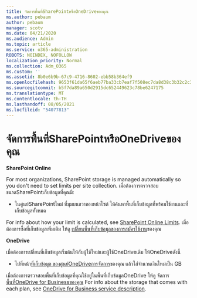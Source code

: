 ```yaml
---
title: จัดการพื้นที่SharePointหรือOneDriveของคุณ
ms.author: pebaum
author: pebaum
manager: scotv
ms.date: 04/21/2020
ms.audience: Admin
ms.topic: article
ms.service: o365-administration
ROBOTS: NOINDEX, NOFOLLOW
localization_priority: Normal
ms.collection: Adm_O365
ms.custom: ''
ms.assetid: 8b0e6b9b-67c9-4716-8602-ebb58b364ef9
ms.openlocfilehash: 9653f61da65f6aeb77ba33cb7eaf7f508ec7da8d38c3b32c2c30ea519d31ada6
ms.sourcegitcommit: b5f7da89a650d2915dc652449623c78be6247175
ms.translationtype: MT
ms.contentlocale: th-TH
ms.lasthandoff: 08/05/2021
ms.locfileid: "54077813"
---
```

# <a name="manage-your-sharepoint-or-onedrive-storage"></a>จัดการพื้นที่SharePointหรือOneDriveของคุณ

 **SharePoint Online**
  
For most organizations, SharePoint storage is managed automatically so you don't need to set limits per site collection. เมื่อต้องการตรวจสอบขนาดSharePointเก็บข้อมูลที่คุณมี:
  
- ในศูนย์SharePointใหม่ ที่มุมบนขวาของหน้าไซต์ ให้ค้นหาพื้นที่เก็บข้อมูลที่พร้อมใช้งานและที่เก็บข้อมูลทั้งหมด
    
For info about how your limit is calculated, see [SharePoint Online Limits](https://go.microsoft.com/fwlink/p/?LinkID=856113). เมื่อต้องการซื้อที่เก็บข้อมูลเพิ่มเติม ให้ดู [เปลี่ยนพื้นที่เก็บข้อมูลของการสมัครใช้งาน](https://go.microsoft.com/fwlink/?linkid=866428)ของคุณ
  
 **OneDrive**
  
เมื่อต้องการเปลี่ยนที่เก็บข้อมูลเริ่มต้นให้กับผู้ใช้ใหม่และผู้ใช้OneDriveเดิม ให้OneDriveดังนี้
  
- ไปที่หน้า[ที่เก็บข้อมูล ของศูนย์OneDriveการจัดการ](https://admin.onedrive.com/?v=StorageSettings)ของคุณ แล้วใส่จํานวนเงินใหม่เป็น GB
    
เมื่อต้องการตรวจสอบพื้นที่เก็บข้อมูลที่คุณใช้อยู่ในพื้นที่เก็บข้อมูลOneDrive ให้ดู จัดการ[พื้นที่OneDrive for Businessของคุณ](https://go.microsoft.com/fwlink/?linkid=866429) For info about the storage that comes with each plan, see [OneDrive for Business service description](https://go.microsoft.com/fwlink/p/?LinkID=826071).
  

